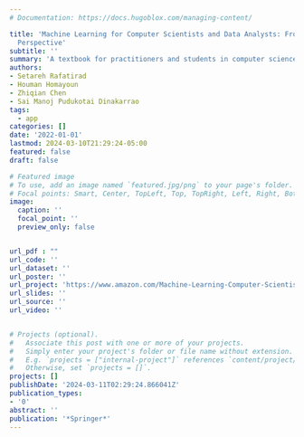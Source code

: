 ```yaml
---
# Documentation: https://docs.hugoblox.com/managing-content/

title: 'Machine Learning for Computer Scientists and Data Analysts: From an Applied
  Perspective'
subtitle: ''
summary: 'A textbook for practitioners and students in computer science and data analysis'
authors:
- Setareh Rafatirad
- Houman Homayoun
- Zhiqian Chen
- Sai Manoj Pudukotai Dinakarrao
tags:
  - app
categories: []
date: '2022-01-01'
lastmod: 2024-03-10T21:29:24-05:00
featured: false
draft: false

# Featured image
# To use, add an image named `featured.jpg/png` to your page's folder.
# Focal points: Smart, Center, TopLeft, Top, TopRight, Left, Right, BottomLeft, Bottom, BottomRight.
image:
  caption: ''
  focal_point: ''
  preview_only: false


url_pdf : ""
url_code: ''
url_dataset: ''
url_poster: ''
url_project: 'https://www.amazon.com/Machine-Learning-Computer-Scientists-Analysts/dp/3030967557'
url_slides: ''
url_source: ''
url_video: ''


# Projects (optional).
#   Associate this post with one or more of your projects.
#   Simply enter your project's folder or file name without extension.
#   E.g. `projects = ["internal-project"]` references `content/project/deep-learning/index.md`.
#   Otherwise, set `projects = []`.
projects: []
publishDate: '2024-03-11T02:29:24.866041Z'
publication_types:
- '0'
abstract: ''
publication: '*Springer*'
---
```

